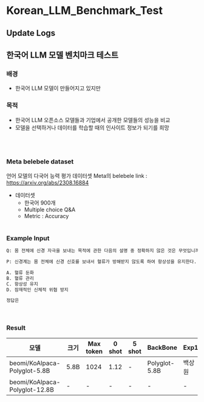 # Korean_LLM_Benchmark_Test




## Update Logs




## 한국어 LLM 모델 벤치마크 테스트
### 배경 
- 한국어 LLM 모델이 만들어지고 있지만  
### 목적
- 한국어 LLM 오픈소스 모델들과 기업에서 공개한 모델들의 성능을 비교
- 모델을 선택하거나 데이터를 학습할 때의 인사이트 정보가 되기를 희망

<br /><br />
### Meta belebele dataset
언어 모델의 다국어 능력 평가 데이터셋 Meta의 belebele
link : https://arxiv.org/abs/2308.16884
- 데이터셋
    - 한국어 900개
    - Multiple choice  Q&A
    - Metric : Accuracy
<br/><br/>

### Example Input

```python
Q: 몸 전체에 신경 자극을 보내는 목적에 관한 다음의 설명 중 정확하지 않은 것은 무엇입니까?

P: 신경계는 몸 전체에 신경 신호를 보내서 혈류가 방해받지 않도록 하여 항상성을 유지한다. 이러한 신경 자극은 몸 전체에 재빠르게 전달되어 신체에 발생할 수 있는 위험으로부터 몸을 안전하게 보호하는 데 도움을 줍니다.

A. 혈류 둔화 
B. 혈류 관리 
C. 항상성 유지 
D. 잠재적인 신체적 위협 방지

정답은
```
<br />

### Result
|모델|크기|Max token|0 shot|5 shot|BackBone|Exp1|Exp2|Exp3|
|------|---|---|---|---|---|---|---|---|
|beomi/KoAlpaca-Polyglot-5.8B|5.8B|1024|1.12|-|Polyglot-5.8B|백상원|-|-|
|beomi/KoAlpaca-Polyglot-12.8B|-|-|-|-|-|-|-|-|
